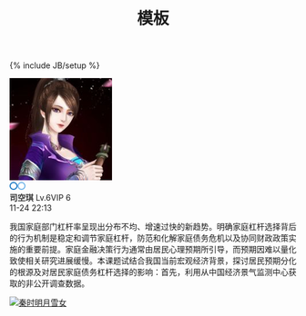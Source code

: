 ﻿---
layout: post
title: "模板"
description: ""
category: 域外
tags: [生活]
---
{% include JB/setup %}




<html>
<head>
<link rel="shortcut icon"  />
<meta http-equiv="Content-Type" content="text/html; charset=UTF-8">
<meta http-equiv="Pragma" content="no-cache">
<meta http-equiv="Cache-Control" content="no-cache">
<meta http-equiv="Expires" content="0">

<style type="text/css">
img.wp-smiley,
img.emoji {
	display: inline !important;
	border: none !important;
	box-shadow: none !important;
	height: 1em !important;
	width: 1em !important;
	margin: 0 .07em !important;
	vertical-align: -0.1em !important;
	background: none !important;
	padding: 0 !important;
}
</style>

<link rel='stylesheet'  href='css/styleweibo.css'  />
<link rel='stylesheet'  href='css/lmlblog.css'  />
</head>



<body>


</div><!-- posts_list --><div  class="lmlblog-posts-list words" style="background-image:url(images/03.png); " data="4048">

<!-- 动态内容部分，包括列表 -->
<div class="lmlblog-post-user-info">
<div class="lmlblog-post-user-info-avatar" user-data="1">
<span class="lmlblog-vip-icon"></span><img src="images/tx2.jpg" class="avatar"/>
<i class="lmlblog-verify lmlblog-verify-a" title="司空琪"></i></a>
<div class="lmlblog-user-info-card">
<div class="info_card_loading"><img src="picture/chat-loading.gif">
</div>
</div>
</div>

<div class="lmlblog-post-user-info-name">
<font style="color:#333;font-weight:600">司空琪</font>
</a>
<span class="lmlblog-mark lmlblog-lv" title="经验：3815">Lv.6</span><span class="lmlblog-mark lmlblog-vip">VIP 6</span></div>
<div class="lmlblog-post-user-info-time" title="2017-11-24 22:13">
11-24 22:13</div>

</div><!-- 作者信息 -->

<div class="lmlblog-post-content ">

<a class="post_list_link" >
<p>我国家庭部门杠杆率呈现出分布不均、增速过快的新趋势。明确家庭杠杆选择背后的行为机制是稳定和调节家庭杠杆，防范和化解家庭债务危机以及协同财政政策实施的重要前提。家庭金融决策行为通常由居民心理预期所引导，而预期因难以量化致使相关研究进展缓慢。本课题试结合我国当前宏观经济背景，探讨居民预期分化的根源及对居民家庭债务杠杆选择的影响：首先，利用从中国经济景气监测中心获取的非公开调查数据。</p>
</a>
</div>
<div class="lmlblog-post-images-list clear">
<a href="../images/xue.jpg" data-fancybox="gallery" data-caption='<i class="fa fa-copyright"></i> lmlblog'>
<img src="../images/xue.jpg" alt="秦时明月雪女"/></a>
</div>



</body>
</html>


